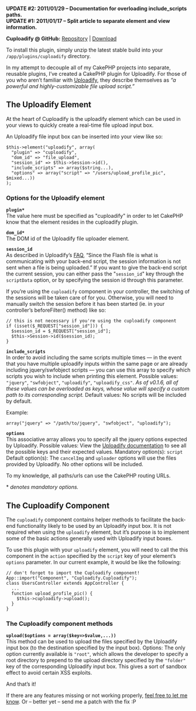 **UPDATE #2: 2011/01/29 – Documentation for overloading include_scripts paths.**  
**UPDATE #1: 2011/01/17 – Split article to separate element and view information.**

**Cuploadify @ GitHub:** [Repository](https://github.com/achan/cuploadify) | [Download](https://github.com/achan/cuploadify/archives/1.0)

To install this plugin, simply unzip the latest stable build into your `/app/plugins/cuploadify` directory.

In my attempt to decouple all of my CakePHP projects into separate, reusable plugins, I’ve created a CakePHP plugin for Uploadify. For those of you who aren’t familiar with [Uploadify](http://uploadify.com/demos), they describe themselves as _“a powerful and highly-customizable file upload script.”_

## The Uploadify Element

At the heart of Cuploadify is the uploadify element which can be used in your views to quickly create a real-time file upload input box.

An Uploadify file input box can be inserted into your view like so:

    $this->element("uploadify", array(
      "plugin" => "cuploadify",
      "dom_id" => "file_upload",
      "session_id" => $this->Session->id(),
      "include_scripts" => array($string...),
      "options" => array("script" => "/users/upload_profile_pic", $mixed...))
    );

### Options for the Uploadify element

**`plugin*`**  
The value here must be specified as "cuploadify" in order to let CakePHP know that the element resides in the cuploadify plugin.

**`dom_id*`**  
The DOM id of the Uploadify file uploader element.

**`session_id`**  
As described in Uploadify’s [FAQ](http://uploadify.com/faqs/how-do-i-send-the-session-id-to-the-back-end-script), “Since the Flash file is what is communicating with your back-end script, the session information is not sent when a file is being uploaded.” If you want to give the back-end script the current session, you can either pass the "`session_id`" key through the `scriptData` option, or by specifying the session id through this parameter.

If you’re using the `cuploadify` component in your controller, the switching of the sessions will be taken care of for you. Otherwise, you will need to manually switch the session before it has been started (ie. in your controller’s beforeFilter() method) like so:

    // this is not necessary if you're using the cuploadify component
    if (isset($_REQUEST["session_id"])) {
      $session_id = $_REQUEST["session_id"];
      $this->Session->id($session_id);
    }

**`include_scripts`**  
In order to avoid including the same scripts multiple times — in the event that you have multiple uploadify inputs within the same page or are already including jquery/swfobject scripts — you can use this array to specify which scripts you wish to include when printing this element.
Possible values: `"jquery"`, `"swfobject"`, `"uploadify"`, `"uploadify_css"`.
_As of v0.1.6, all of these values can be overloaded as keys, whose value will specify a custom path to its corresponding script._
Default values: No scripts will be included by default.

Example:

    array("jquery" => "/path/to/jquery", "swfobject", "uploadify");

**`options`**  
This associative array allows you to specify all the jquery options expected by Uploadify.
Possible values: View the [Uploadify documentation](http://uploadify.com/documentation#options) to see all the possible keys and their expected values.
Mandatory option(s): `script`
Default option(s): The `cancelImg` and `uploader` options will use the files provided by Uploadify. No other options will be included.

To my knowledge, all paths/urls can use the CakePHP routing URLs.

\* _denotes mandatory options._

## The Cuploadify Component

The `cuploadify` component contains helper methods to facilitate the back-end functionality likely to be used by an Uploadify input box. It is not required when using the `uploadify` element, but it’s purpose is to implement some of the basic actions generally used with Uploadify input boxes.

To use this plugin with your `uploadify` element, you will need to call the this component in the `action` specified by the `script` key of your element’s `options` parameter. In our current example, it would be like the following:

    // don't forget to import the Cuploadify component!
    App::import("Component", "Cuploadify.Cuploadify");
    class UsersController extends AppController {
      ...
      function upload_profile_pic() {
        $this->cuploadify->upload();
      }
    }

### The Cuploadify component methods

**`upload($options = array($key=>$value,...))`**  
This method can be used to upload the files specified by the Uploadify input box (to the destination specified by the input box).
Options: The only option currently available is `"root"`, which allows the developer to specify a root directory to prepend to the upload directory specified by the `"folder"` key of the corresponding Uploadify input box. This gives a sort of sandbox effect to avoid certain XSS exploits.

And that’s it!

If there are any features missing or not working properly, [feel free to let me know](https://github.com/achan/cuploadify/issues). Or – better yet – send me a patch with the fix :P
